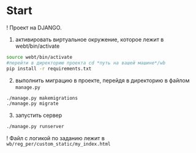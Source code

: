 # Start

! Проект на DJANGO. 

1. активировать виртуальное окружение, которое лежит в webt/bin/activate
```bash
source webt/bin/activate
#перейти в директорию проекта cd *путь на вашей машине*/wb
pip install -r requirements.txt
```
2. выполнить миграцию в проекте, перейдя в директорию в файлом `manage.py`
```bash
./manage.py makemigrations
./manage.py migrate
```
3. запустить сервер
 ```bash
 ./manage.py runserver
 ```


! Файл с логикой по заданию лежит в `wb/reg_per/custom_static/my_index.html` 
